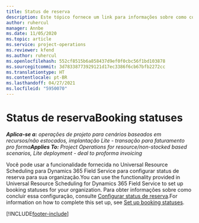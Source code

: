```yaml
---
title: Status de reserva
description: Este tópico fornece um link para informações sobre como configurar status de reserva no Project Operations.
author: ruhercul
manager: Annbe
ms.date: 11/05/2020
ms.topic: article
ms.service: project-operations
ms.reviewer: kfend
ms.author: ruhercul
ms.openlocfilehash: 552cf8515b6a858437d9ef0f0cbc56f1bd103878
ms.sourcegitcommit: 3d78338773929121d17ec3386f6cb67bfb2272cc
ms.translationtype: HT
ms.contentlocale: pt-BR
ms.lasthandoff: 04/27/2021
ms.locfileid: "5950070"
---
```

# <a name="booking-statuses"></a><span data-ttu-id="e91d0-103">Status de reserva</span><span class="sxs-lookup"><span data-stu-id="e91d0-103">Booking statuses</span></span>

<span data-ttu-id="e91d0-104">_**Aplica-se a:** operações de projeto para cenários baseados em recursos/não estocados, implantação Lite - transação para faturamento pro forma_</span><span class="sxs-lookup"><span data-stu-id="e91d0-104">_**Applies To:** Project Operations for resource/non-stocked based scenarios, Lite deployment - deal to proforma invoicing_</span></span>

<span data-ttu-id="e91d0-105">Você pode usar a funcionalidade fornecida no Universal Resource Scheduling para Dynamics 365 Field Service para configurar status de reserva para sua organização.</span><span class="sxs-lookup"><span data-stu-id="e91d0-105">You can use the functionality provided in Universal Resource Scheduling for Dynamics 365 Field Service to set up booking statuses for your organization.</span></span> <span data-ttu-id="e91d0-106">Para obter informações sobre como concluir essa configuração, consulte [Configurar status de reserva](/dynamics365/field-service/set-up-booking-statuses).</span><span class="sxs-lookup"><span data-stu-id="e91d0-106">For information on how to complete this set up, see [Set up booking statuses](/dynamics365/field-service/set-up-booking-statuses).</span></span>


[!INCLUDE[footer-include](../includes/footer-banner.md)]